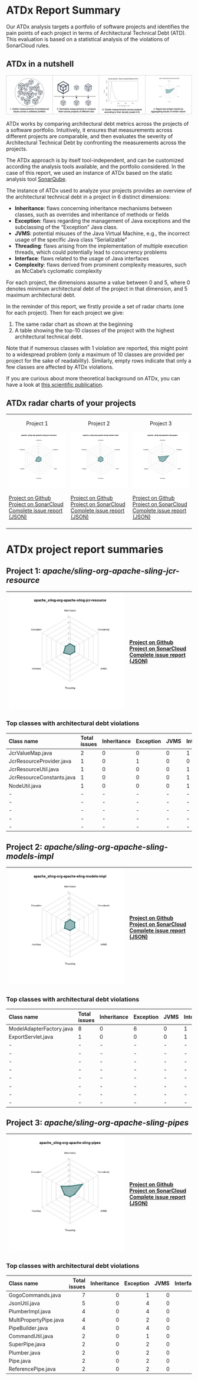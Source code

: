 # ATDx Report Summary
Our ATDx analysis targets a portfolio of software projects and identifies the pain points of each project in terms of Architectural Technical Debt (ATD). This evaluation is based on a statistical analysis of the violations of SonarCloud rules.

## ATDx in a nutshell
![ATDx in a nutshell](https://raw.githubusercontent.com/S2-group/ATDx_reports/master/plots/atdx_in_a_nutshell.jpg)

ATDx works by comparing architectural debt metrics across the projects of a software portfolio. Intuitively, it ensures that measurements across different projects are comparable, and then evaluates the severity of Architectural Technical Debt by confronting the measurements across the projects.

The ATDx approach is by itself tool-independent, and can be customized according the analysis tools available, and the portfolio considered.
In the case of this report, we used an instance of ATDx based on the static analysis tool [SonarQube](https://www.sonarqube.org/).

The instance of ATDx used to analyze your projects provides an overview of the architectural technical debt in a project in 6 distinct dimensions:
* **Inheritance**: flaws concerning inheritance mechanisms between classes, such as overrides and inheritance of methods or fields
* **Exception**: flaws regarding the management of Java exceptions and the subclassing of the “Exception” Java class.
* **JVMS**: potential misuses of the Java Virtual Machine, e.g., the incorrect usage of the specific Java class “Serializable”
* **Threading**: flaws arising from the implementation of multiple execution threads, which could potentially lead to concurrency problems
* **Interface**: flaws related to the usage of Java interfaces
* **Complexity**: flaws derived from prominent complexity measures, such as McCabe’s cyclomatic complexity

For each project, the dimensions assume a value between 0 and 5, where 0 denotes minimum architectural debt of the project in that dimension, and 5 maximum architectural debt.

In the reminder of this report, we firstly provide a set of radar charts (one for each project). Then for each project we give:
1. The same radar chart as shown at the beginning
2. A table showing the top-10 classes of the project with the highest architectural technical debt.

Note that if numerous classes with 1 violation are reported, this might point to a widespread problem (only a maximum of 10 classes are provided per project for the sake of readability). Similarly, empty rows indicate that only a few classes are affected by ATDx violations.

If you are curious about more theoretical background on ATDx, you can have a look at [this scientific publication](https://robertoverdecchia.github.io/papers/ENASE_2020.pdf).

## ATDx radar charts of your projects
||||
|-|-|-|
|<p align="center">Project 1</p><img src="https://github.com/S2-group/ATDx_reports/blob/master/plots/apache_sling-org-apache-sling-jcr-resource.jpg"/> <p style="text-align:left">[Project on Github](https://github.com/apache/sling-org-apache-sling-jcr-resource) <br> [Project on SonarCloud ](https://sonarcloud.io/dashboard?id=apache_sling-org-apache-sling-jcr-resource) <br> [Complete issue report (JSON)](https://github.com/S2-group/ATDx_reports/blob/master/jsons/apache_sling-org-apache-sling-jcr-resource.json)</p>|<p align="center">Project 2</p><img src="https://github.com/S2-group/ATDx_reports/blob/master/plots/apache_sling-org-apache-sling-models-impl.jpg"/> <p style="text-align:left">[Project on Github](https://github.com/apache/sling-org-apache-sling-models-impl) <br> [Project on SonarCloud ](https://sonarcloud.io/dashboard?id=apache_sling-org-apache-sling-models-impl) <br> [Complete issue report (JSON)](https://github.com/S2-group/ATDx_reports/blob/master/jsons/apache_sling-org-apache-sling-models-impl.json)</p>|<p align="center">Project 3</p><img src="https://github.com/S2-group/ATDx_reports/blob/master/plots/apache_sling-org-apache-sling-pipes.jpg"/> <p style="text-align:left">[Project on Github](https://github.com/apache/sling-org-apache-sling-pipes) <br> [Project on SonarCloud ](https://sonarcloud.io/dashboard?id=apache_sling-org-apache-sling-pipes) <br> [Complete issue report (JSON)](https://github.com/S2-group/ATDx_reports/blob/master/jsons/apache_sling-org-apache-sling-pipes.json)</p>
 | |

# ATDx project report summaries
## Project 1: _apache/sling-org-apache-sling-jcr-resource_
|<img src="https://github.com/S2-group/ATDx_reports/blob/master/plots/apache_sling-org-apache-sling-jcr-resource.jpg"/>|<p style="text-align:left">[Project on Github](https://github.com/apache/sling-org-apache-sling-jcr-resource) <br> [Project on SonarCloud ](https://sonarcloud.io/dashboard?id=apache_sling-org-apache-sling-jcr-resource) <br> [Complete issue report (JSON)](https://github.com/S2-group/ATDx_reports/blob/master/jsons/apache_sling-org-apache-sling-jcr-resource.json)</p>
|-|-|
### Top classes with architectural debt violations
| Class name                | Total issues   | Inheritance   | Exception   | JVMS   | Interface   | Threading   | Complexity   | Fully qualified class name                                                               |
|:--------------------------|:---------------|:--------------|:------------|:-------|:------------|:------------|:-------------|:-----------------------------------------------------------------------------------------|
| JcrValueMap.java          | 2              | 0             | 0           | 0      | 1           | 0           | 1            | src/main/java/org/apache/sling/jcr/resource/internal/JcrValueMap.java                    |
| JcrResourceProvider.java  | 1              | 0             | 1           | 0      | 0           | 0           | 0            | src/main/java/org/apache/sling/jcr/resource/internal/helper/jcr/JcrResourceProvider.java |
| JcrResourceUtil.java      | 1              | 0             | 0           | 0      | 1           | 0           | 0            | src/main/java/org/apache/sling/jcr/resource/internal/helper/JcrResourceUtil.java         |
| JcrResourceConstants.java | 1              | 0             | 0           | 0      | 1           | 0           | 0            | src/main/java/org/apache/sling/jcr/resource/api/JcrResourceConstants.java                |
| NodeUtil.java             | 1              | 0             | 0           | 0      | 1           | 0           | 0            | src/main/java/org/apache/sling/jcr/resource/internal/NodeUtil.java                       |
| -                         | -              | -             | -           | -      | -           | -           | -            | -                                                                                        |
| -                         | -              | -             | -           | -      | -           | -           | -            | -                                                                                        |
| -                         | -              | -             | -           | -      | -           | -           | -            | -                                                                                        |
| -                         | -              | -             | -           | -      | -           | -           | -            | -                                                                                        |
| -                         | -              | -             | -           | -      | -           | -           | -            | -                                                                                        |

## Project 2: _apache/sling-org-apache-sling-models-impl_
|<img src="https://github.com/S2-group/ATDx_reports/blob/master/plots/apache_sling-org-apache-sling-models-impl.jpg"/>|<p style="text-align:left">[Project on Github](https://github.com/apache/sling-org-apache-sling-models-impl) <br> [Project on SonarCloud ](https://sonarcloud.io/dashboard?id=apache_sling-org-apache-sling-models-impl) <br> [Complete issue report (JSON)](https://github.com/S2-group/ATDx_reports/blob/master/jsons/apache_sling-org-apache-sling-models-impl.json)</p>
|-|-|
### Top classes with architectural debt violations
| Class name               | Total issues   | Inheritance   | Exception   | JVMS   | Interface   | Threading   | Complexity   | Fully qualified class name                                          |
|:-------------------------|:---------------|:--------------|:------------|:-------|:------------|:------------|:-------------|:--------------------------------------------------------------------|
| ModelAdapterFactory.java | 8              | 0             | 6           | 0      | 1           | 0           | 1            | src/main/java/org/apache/sling/models/impl/ModelAdapterFactory.java |
| ExportServlet.java       | 1              | 0             | 0           | 0      | 1           | 0           | 0            | src/main/java/org/apache/sling/models/impl/ExportServlet.java       |
| -                        | -              | -             | -           | -      | -           | -           | -            | -                                                                   |
| -                        | -              | -             | -           | -      | -           | -           | -            | -                                                                   |
| -                        | -              | -             | -           | -      | -           | -           | -            | -                                                                   |
| -                        | -              | -             | -           | -      | -           | -           | -            | -                                                                   |
| -                        | -              | -             | -           | -      | -           | -           | -            | -                                                                   |
| -                        | -              | -             | -           | -      | -           | -           | -            | -                                                                   |
| -                        | -              | -             | -           | -      | -           | -           | -            | -                                                                   |
| -                        | -              | -             | -           | -      | -           | -           | -            | -                                                                   |

## Project 3: _apache/sling-org-apache-sling-pipes_
|<img src="https://github.com/S2-group/ATDx_reports/blob/master/plots/apache_sling-org-apache-sling-pipes.jpg"/>|<p style="text-align:left">[Project on Github](https://github.com/apache/sling-org-apache-sling-pipes) <br> [Project on SonarCloud ](https://sonarcloud.io/dashboard?id=apache_sling-org-apache-sling-pipes) <br> [Complete issue report (JSON)](https://github.com/S2-group/ATDx_reports/blob/master/jsons/apache_sling-org-apache-sling-pipes.json)</p>
|-|-|
### Top classes with architectural debt violations
| Class name             |   Total issues |   Inheritance |   Exception |   JVMS |   Interface |   Threading |   Complexity | Fully qualified class name                                           |
|:-----------------------|---------------:|--------------:|------------:|-------:|------------:|------------:|-------------:|:---------------------------------------------------------------------|
| GogoCommands.java      |              7 |             0 |           1 |      0 |           0 |           0 |            6 | src/main/java/org/apache/sling/pipes/internal/GogoCommands.java      |
| JsonUtil.java          |              5 |             0 |           4 |      0 |           1 |           0 |            0 | src/main/java/org/apache/sling/pipes/internal/JsonUtil.java          |
| PlumberImpl.java       |              4 |             0 |           4 |      0 |           0 |           0 |            0 | src/main/java/org/apache/sling/pipes/internal/PlumberImpl.java       |
| MultiPropertyPipe.java |              4 |             0 |           2 |      0 |           0 |           0 |            2 | src/main/java/org/apache/sling/pipes/internal/MultiPropertyPipe.java |
| PipeBuilder.java       |              4 |             0 |           4 |      0 |           0 |           0 |            0 | src/main/java/org/apache/sling/pipes/PipeBuilder.java                |
| CommandUtil.java       |              2 |             0 |           1 |      0 |           1 |           0 |            0 | src/main/java/org/apache/sling/pipes/internal/CommandUtil.java       |
| SuperPipe.java         |              2 |             0 |           2 |      0 |           0 |           0 |            0 | src/main/java/org/apache/sling/pipes/SuperPipe.java                  |
| Plumber.java           |              2 |             0 |           2 |      0 |           0 |           0 |            0 | src/main/java/org/apache/sling/pipes/Plumber.java                    |
| Pipe.java              |              2 |             0 |           2 |      0 |           0 |           0 |            0 | src/main/java/org/apache/sling/pipes/Pipe.java                       |
| ReferencePipe.java     |              2 |             0 |           2 |      0 |           0 |           0 |            0 | src/main/java/org/apache/sling/pipes/internal/ReferencePipe.java     |

